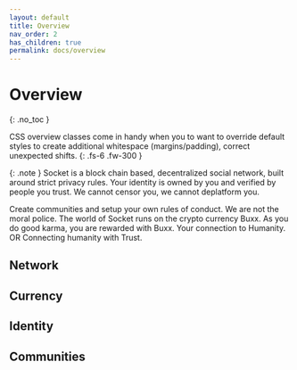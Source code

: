 ```yaml
---
layout: default
title: Overview
nav_order: 2
has_children: true
permalink: docs/overview
---
```

 
# Overview
{: .no_toc }
 
CSS overview classes come in handy when you to want to override default styles to create additional whitespace (margins/padding), correct unexpected shifts.
{: .fs-6 .fw-300 }

{: .note }
Socket is a block chain based, decentralized social network, built around strict privacy rules.
Your identity is owned by you and verified by people you trust. We cannot censor you, we cannot deplatform you.

Create communities and setup your own rules of conduct. We are not the moral police.
The world of Socket runs on the crypto currency Buxx. As you do good karma, you are rewarded with Buxx.
Your connection to Humanity. OR Connecting humanity with Trust.

## Network

## Currency

## Identity

## Communities
